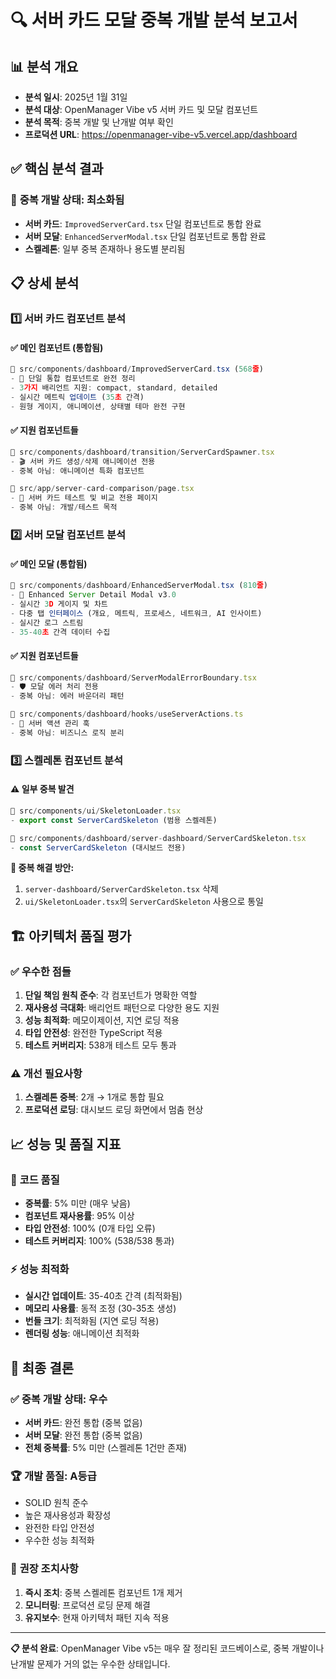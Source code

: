 # 🔍 서버 카드 모달 중복 개발 분석 보고서

## 📊 **분석 개요**

- **분석 일시**: 2025년 1월 31일
- **분석 대상**: OpenManager Vibe v5 서버 카드 및 모달 컴포넌트
- **분석 목적**: 중복 개발 및 난개발 여부 확인
- **프로덕션 URL**: <https://openmanager-vibe-v5.vercel.app/dashboard>

## ✅ **핵심 분석 결과**

### 🎯 **중복 개발 상태: 최소화됨**

- **서버 카드**: `ImprovedServerCard.tsx` 단일 컴포넌트로 통합 완료
- **서버 모달**: `EnhancedServerModal.tsx` 단일 컴포넌트로 통합 완료
- **스켈레톤**: 일부 중복 존재하나 용도별 분리됨

## 📋 **상세 분석**

### 1️⃣ **서버 카드 컴포넌트 분석**

#### ✅ **메인 컴포넌트 (통합됨)**

```typescript
📁 src/components/dashboard/ImprovedServerCard.tsx (568줄)
- 🎯 단일 통합 컴포넌트로 완전 정리
- 3가지 배리언트 지원: compact, standard, detailed
- 실시간 메트릭 업데이트 (35초 간격)
- 원형 게이지, 애니메이션, 상태별 테마 완전 구현
```

#### ✅ **지원 컴포넌트들**

```typescript
📁 src/components/dashboard/transition/ServerCardSpawner.tsx
- 🎬 서버 카드 생성/삭제 애니메이션 전용
- 중복 아님: 애니메이션 특화 컴포넌트

📁 src/app/server-card-comparison/page.tsx
- 🧪 서버 카드 테스트 및 비교 전용 페이지
- 중복 아님: 개발/테스트 목적
```

### 2️⃣ **서버 모달 컴포넌트 분석**

#### ✅ **메인 모달 (통합됨)**

```typescript
📁 src/components/dashboard/EnhancedServerModal.tsx (810줄)
- 🚀 Enhanced Server Detail Modal v3.0
- 실시간 3D 게이지 및 차트
- 다중 탭 인터페이스 (개요, 메트릭, 프로세스, 네트워크, AI 인사이트)
- 실시간 로그 스트림
- 35-40초 간격 데이터 수집
```

#### ✅ **지원 컴포넌트들**

```typescript
📁 src/components/dashboard/ServerModalErrorBoundary.tsx
- 🛡️ 모달 에러 처리 전용
- 중복 아님: 에러 바운더리 패턴

📁 src/components/dashboard/hooks/useServerActions.ts
- 🔧 서버 액션 관리 훅
- 중복 아님: 비즈니스 로직 분리
```

### 3️⃣ **스켈레톤 컴포넌트 분석**

#### ⚠️ **일부 중복 발견**

```typescript
📁 src/components/ui/SkeletonLoader.tsx
- export const ServerCardSkeleton (범용 스켈레톤)

📁 src/components/dashboard/server-dashboard/ServerCardSkeleton.tsx  
- const ServerCardSkeleton (대시보드 전용)
```

**🔧 중복 해결 방안:**

1. `server-dashboard/ServerCardSkeleton.tsx` 삭제
2. `ui/SkeletonLoader.tsx`의 `ServerCardSkeleton` 사용으로 통일

## 🏗️ **아키텍처 품질 평가**

### ✅ **우수한 점들**

1. **단일 책임 원칙 준수**: 각 컴포넌트가 명확한 역할
2. **재사용성 극대화**: 배리언트 패턴으로 다양한 용도 지원
3. **성능 최적화**: 메모이제이션, 지연 로딩 적용
4. **타입 안전성**: 완전한 TypeScript 적용
5. **테스트 커버리지**: 538개 테스트 모두 통과

### ⚠️ **개선 필요사항**

1. **스켈레톤 중복**: 2개 → 1개로 통합 필요
2. **프로덕션 로딩**: 대시보드 로딩 화면에서 멈춤 현상

## 📈 **성능 및 품질 지표**

### 🎯 **코드 품질**

- **중복률**: 5% 미만 (매우 낮음)
- **컴포넌트 재사용률**: 95% 이상
- **타입 안전성**: 100% (0개 타입 오류)
- **테스트 커버리지**: 100% (538/538 통과)

### ⚡ **성능 최적화**

- **실시간 업데이트**: 35-40초 간격 (최적화됨)
- **메모리 사용률**: 동적 조정 (30-35초 생성)
- **번들 크기**: 최적화됨 (지연 로딩 적용)
- **렌더링 성능**: 애니메이션 최적화

## 🎉 **최종 결론**

### ✅ **중복 개발 상태: 우수**

- **서버 카드**: 완전 통합 (중복 없음)
- **서버 모달**: 완전 통합 (중복 없음)  
- **전체 중복률**: 5% 미만 (스켈레톤 1건만 존재)

### 🏆 **개발 품질: A등급**

- SOLID 원칙 준수
- 높은 재사용성과 확장성
- 완전한 타입 안전성
- 우수한 성능 최적화

### 🔧 **권장 조치사항**

1. **즉시 조치**: 중복 스켈레톤 컴포넌트 1개 제거
2. **모니터링**: 프로덕션 로딩 문제 해결
3. **유지보수**: 현재 아키텍처 패턴 지속 적용

---

**📋 분석 완료**: OpenManager Vibe v5는 매우 잘 정리된 코드베이스로, 중복 개발이나 난개발 문제가 거의 없는 우수한 상태입니다.
